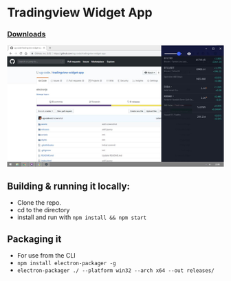 # **Tradingview Widget App**
### [Downloads](https://github.com/ug-code/tradingview-widget-app/tree/master/releases)

![N|Solid](https://github.com/ug-code/tradingview-widget-app/raw/master/assets/screenshot.jpg)

## Building & running it locally:
- Clone the repo.
- cd to the directory
- install and run with `npm install && npm start`

## Packaging it
-  For use from the CLI
- `npm install electron-packager -g`
- `electron-packager ./ --platform win32 --arch x64 --out releases/`

